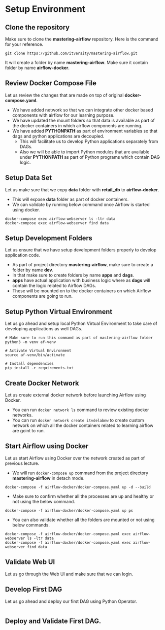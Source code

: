 # Setup Environment

## Clone the repository

Make sure to clone the **mastering-airflow** repository. Here is the command for your reference.

```shell
git clone https://github.com/itversity/mastering-airflow.git
```

It will create a folder by name **mastering-airflow**. Make sure it contain folder by name **airflow-docker**.

## Review Docker Compose File

Let us review the changes that are made on top of original **docker-compose.yaml**.
* We have added network so that we can integrate other docker based components with airflow for our learning purpose.
* We have updated the mount folders so that data is available as part of the docker containers in which airflow components are running.
* We have added **PYTHONPATH** as part of environment variables so that dags and python applications are decoupled. 
  * This will facilitate us to develop Python applications separately from DAGs.
  * Also we will be able to import Python modules that are available under **PYTHONPATH** as part of Python programs which contain DAG logic.

## Setup Data Set

Let us make sure that we copy **data** folder with **retail_db** to **airflow-docker**.
* This will expose **data** folder as part of docker containers.
* We can validate by running below command once Airflow is started using docker.

```shell
docker-compose exec airflow-webserver ls -ltr data
docker-compose exec airflow-webserver find data
```

## Setup Development Folders

Let us ensure that we have setup development folders properly to develop application code.
* As part of project directory **mastering-airflow**, make sure to create a folder by name **dev**.
* In that make sure to create folders by name **apps** and **dags**.
* **apps** have actual application with business logic where as **dags** will contain the logic related to Airflow DAGs.
* These will be mounted on to the docker containers on which Airflow components are going to run.

## Setup Python Virtual Environment

Let us go ahead and setup local Python Virtual Environment to take care of developing applications as well DAGs.

```shell
# Make sure to run this command as part of mastering-airflow folder
python3 -m venv af-venv

# Activate Virtual Environment
source af-venv/bin/activate

# Install dependencies
pip install -r requirements.txt
```

## Create Docker Network

Let us create external docker network before launching Airflow using Docker.
* You can run `docker network ls` command to review existing docker networks.
* You can run `docker network create itvdelabnw` to create custom network on which all the docker containers related to learning airflow are goint to run.

## Start Airflow using Docker

Let us start Airflow using Docker over the network created as part of previous lecture.
* We will run `docker-compose up` command from the project directory **mastering-airflow** in detach mode.

```shell
docker-compose -f airflow-docker/docker-compose.yaml up -d --build
```

* Make sure to confirm whether all the processes are up and healthy or not using the below command.

```shell
docker-compose -f airflow-docker/docker-compose.yaml up ps
```

* You can also validate whether all the folders are mounted or not using below commands.

```shell
docker-compose -f airflow-docker/docker-compose.yaml exec airflow-webserver ls -ltr data
docker-compose -f airflow-docker/docker-compose.yaml exec airflow-webserver find data
```

## Validate Web UI

Let us go through the Web UI and make sure that we can login.


## Develop First DAG

Let us go ahead and deploy our first DAG using Python Operator.

```python

```

## Deploy and Validate First DAG.



